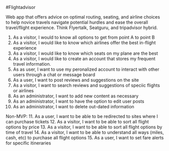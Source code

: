 #Flightadvisor

Web app that offers advice on optimal routing, seating, and airline choices to help novice travels navigate potential hurdles and ease the overall travel/flight experience.  Think Flyertalk, Seatguru, and tripadvisor hybrid.

1. As a visitor, I would to know all options to get from point A to point B
2. As a visitor, I would like to know which airlines offer the best in-flight experience
3. As a visitor, I would like to know which seats on my plane are the best
4. As a visitor, I would like to create an account that stores my frequent travel information.
5. As as user, I want to use my peronalized account to interact with other users through a chat or message board
6. As a user, I want to post reviews and suggestions on the site
7. As a visitor, I want to search reviews and suggestions of speciic flights or airlines
8. As an administrator, I want to add new content as necessary
9. As an administrator, I want to have the option to edit user posts
10. As an administrator, I want to delete out-dated information

Non-MVP:
11. As a user, I want to be able to be redirected to sites where I can purchase tickets
12. As a visitor, I want to be able to sort all flight options by price
13. As a visitor, I want to be able to sort all flight options by time of travel
14. As a visitor, I want to be able to understand all ways (miles, cash, etc) to purchase all flight options
15. As a user, I want to set fare alerts for specific itineraries
